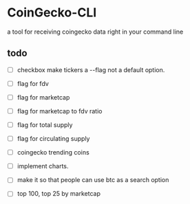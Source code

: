 # CoinGecko-CLI

a tool for receiving coingecko data right in your command line

## todo

- [ ] checkbox make tickers a --flag not a default option.

- [ ] flag for fdv

- [ ] flag for marketcap

- [ ] flag for marketcap to fdv ratio

- [ ] flag for total supply

- [ ] flag for circulating supply

- [ ] coingecko trending coins

- [ ] implement charts.

- [ ] make it so that people can use btc as a search option

- [ ] top 100, top 25 by marketcap
